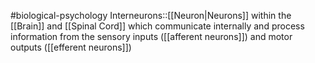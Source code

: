 #biological-psychology 
Interneurons::[[Neuron|Neurons]] within the [[Brain]] and [[Spinal Cord]] which communicate internally and process information from the sensory inputs ([[afferent neurons]]) and motor outputs ([[efferent neurons]])
<!--SR:!2023-12-21,3,250-->